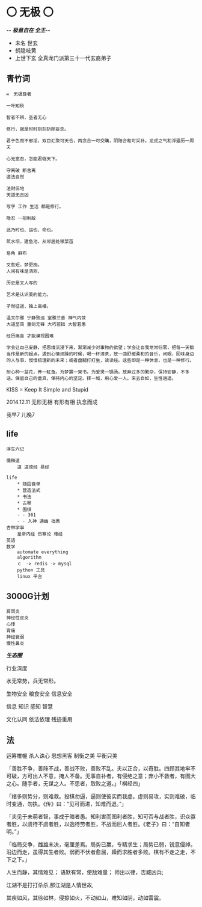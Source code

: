 
# 〇 无极 〇

 ***-- 极意自在 全王--***

* 未名 世玄
* 鹤隐岐黄
* 上世下玄 全真龙门派第三十一代玄裔弟子

## 青竹词

```
∞　无极尊者

一叶知秋

智者不辨，圣者无心

修行，就是时时刻刻斩除妄念。

君子色而不邪淫，双目汇聚可天合，两念合一可交購，阴阳合和可采补。龙虎之气和浮遍历一周天

心无宽忍，怎能君临天下。

守离破 断舍离
道法自然
 
法财侣地
天道无吉凶

写字 工作 生活 都是修行。

隐忍 一招制敌

此乃时也、运也、命也。

筑水坝，建鱼池，从邻居处移菜苗

皂角 麻布

文愈短，梦更痴。
人间有味是清欢，

历史是文人写的

艺术是认识美的能力。

孑然征途，独上高楼。

温文尔雅 宁静致远 室雅兰香 神气内敛 
大道至简 重剑无锋 大巧若拙 大智若愚 

经历痛苦 才能漠视困难

学会让自己安静，把思维沉浸下来，渐渐减少对事物的欲望；学会让自我常常归零，把每一天都当作是新的起点。遇到心情烦躁的时候，喝一杯清茶，放一曲舒缓柔和的音乐，闭眼，回味身边的人与事，慢慢梳理新的未来；或者盘腿打打坐，读读经。这些即是一种休息，也是一种修行。

耐心种一盆花，养一缸鱼。为梦置一架书。为爱煲一锅汤。放弃过多的繁杂，保持安静，不多话。保留自己的童真，保持内心的坚定。择一城，用心爱一人。来去自如，生性逍遥。
```

KISS = Keep It Simple and Stupid

2014.12.11
无形无相 有形有相 执念而成

我早7   儿晚7

## life

```
浮生六记

儒释道
    道 道德经 易经

life
    * 随园食单
    * 营造法式
    * 书法 
    * 古琴
    * 围棋
    - - 361 
    - - 入神 通幽 拙愚
杏林学事
    皇帝内经 伤寒论 难经
英语
数学
    automate everything
    algorithm
    ｃ　-> redis -> mysql
    python 工具
    linux 平台
```

## 3000G计划

```
肩周炎
神经性皮炎
心悸
胃痛
神经衰弱
慢性鼻炎

````

***生态圈***

行业深度

水无常势，兵无常形。

生物安全 粮食安全 信息安全

信息 知识 感知 智慧 

文化认同 依法依理 残迹重用


## 法

运筹帷幄
杀人诛心 思想黑客
制衡之美 平衡只美

「善胜不争，善阵不战，善战不败，善败不乱。夫以正合，以奇胜。四顾其地牢不可破，方可出人不意，掩人不备。无事自补者，有侵绝之意；弃小不救者，有图大之心。随手者，无谋之人。不思者，取败之道。」「棋经四」

「绪多则势分，则难救。投棋勿逼，逼则使彼实而我虚。虚则易攻，实则难破，临时变通，勿执。《传》曰：“见可而进，知难而退。”」

「夫见于未萌者智，事成于暗者愚。知利害而图利者胜，知可否与战者胜，识众寡者胜，以虞待不虞者胜，以逸待劳者胜，不战而屈人者胜。《老子》曰：“自知者明。”」

「临局交争，雌雄未决，毫厘差焉。局势已赢，专精求生；局势已弱，锐意侵绰。沿边而走，虽得其生者败。弱而不伏者愈屈，躁而求胜者多败。棋有不走之走，不下之下。」

人生而静，其情难见；
语默有常，使敌难量；
师出以律，否臧凶兵;

江湖不是打打杀杀,那江湖是人情世故,

其疾如风，其徐如林，侵掠如火，不动如山，难知如阴，动如雷震。